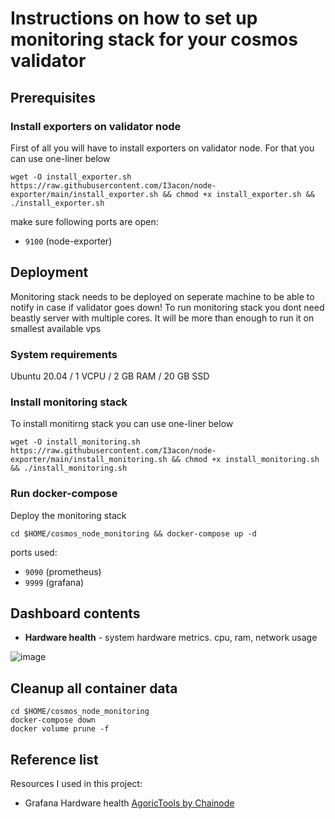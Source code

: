 # Instructions on how to set up monitoring stack for your cosmos validator

## Prerequisites

### Install exporters on validator node
First of all you will have to install exporters on validator node. For that you can use one-liner below
```
wget -O install_exporter.sh https://raw.githubusercontent.com/I3acon/node-exporter/main/install_exporter.sh && chmod +x install_exporter.sh && ./install_exporter.sh
```

make sure following ports are open:
- `9100` (node-exporter)

## Deployment
Monitoring stack needs to be deployed on seperate machine to be able to notify in case if validator goes down! 
To run monitoring stack you dont need beastly server with multiple cores. It will be more than enough to run it on smallest available vps

### System requirements
Ubuntu 20.04 / 1 VCPU / 2 GB RAM / 20 GB SSD

### Install monitoring stack
To install monitirng stack you can use one-liner below
```
wget -O install_monitoring.sh https://raw.githubusercontent.com/I3acon/node-exporter/main/install_monitoring.sh && chmod +x install_monitoring.sh && ./install_monitoring.sh
```

### Run docker-compose
Deploy the monitoring stack
```
cd $HOME/cosmos_node_monitoring && docker-compose up -d
```

ports used:
- `9090` (prometheus)
- `9999` (grafana)



## Dashboard contents


- **Hardware health** - system hardware metrics. cpu, ram, network usage

![image](https://user-images.githubusercontent.com/50621007/160630213-5e92b3ce-92c9-4f48-8856-383ca884b621.png)

## Cleanup all container data
```
cd $HOME/cosmos_node_monitoring
docker-compose down
docker volume prune -f
```

## Reference list
Resources I used in this project:
- Grafana Hardware health [AgoricTools by Chainode](https://github.com/Chainode/AgoricTools)
